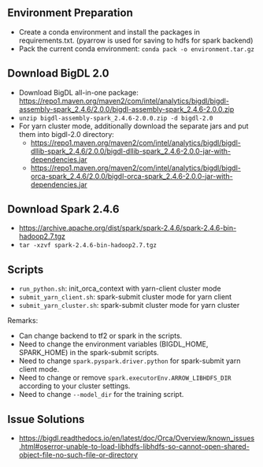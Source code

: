 ## Environment Preparation
- Create a conda environment and install the packages in requirements.txt. (pyarrow is used for saving to hdfs for spark backend)
- Pack the current conda environment: `conda pack -o environment.tar.gz`

## Download BigDL 2.0
- Download BigDL all-in-one package: https://repo1.maven.org/maven2/com/intel/analytics/bigdl/bigdl-assembly-spark_2.4.6/2.0.0/bigdl-assembly-spark_2.4.6-2.0.0.zip
- `unzip bigdl-assembly-spark_2.4.6-2.0.0.zip -d bigdl-2.0`
- For yarn cluster mode, additionally download the separate jars and put them into bigdl-2.0 directory:
  - https://repo1.maven.org/maven2/com/intel/analytics/bigdl/bigdl-dllib-spark_2.4.6/2.0.0/bigdl-dllib-spark_2.4.6-2.0.0-jar-with-dependencies.jar
  - https://repo1.maven.org/maven2/com/intel/analytics/bigdl/bigdl-orca-spark_2.4.6/2.0.0/bigdl-orca-spark_2.4.6-2.0.0-jar-with-dependencies.jar

## Download Spark 2.4.6
- https://archive.apache.org/dist/spark/spark-2.4.6/spark-2.4.6-bin-hadoop2.7.tgz
- `tar -xzvf spark-2.4.6-bin-hadoop2.7.tgz`

## Scripts
- `run_python.sh`: init_orca_context with yarn-client cluster mode
- `submit_yarn_client.sh`: spark-submit cluster mode for yarn client
- `submit_yarn_cluster.sh`: spark-submit cluster mode for yarn cluster

Remarks:
- Can change backend to tf2 or spark in the scripts.
- Need to change the environment variables (BIGDL_HOME, SPARK_HOME) in the spark-submit scripts. 
- Need to change `spark.pyspark.driver.python` for spark-submit yarn client mode.
- Need to change or remove `spark.executorEnv.ARROW_LIBHDFS_DIR` according to your cluster settings.
- Need to change `--model_dir` for the training script.

## Issue Solutions
- https://bigdl.readthedocs.io/en/latest/doc/Orca/Overview/known_issues.html#oserror-unable-to-load-libhdfs-libhdfs-so-cannot-open-shared-object-file-no-such-file-or-directory
